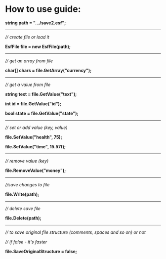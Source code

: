 # How to use guide:
       

<b>string path = ".../save2.esf";</b>

-------------------------------------------------------
<i>// create file or load it</i>

<b>EsfFile file = new EsfFile(path);</b>

-------------------------------------------------------
<i>// get an array from file</i>

<b>char[] chars = file.GetArray<char>("currency");</b>
 
 -------------------------------------------------------
        
<i>// get a value from file</i>

<b>string text = file.GetValue<string>("text");</b>
 
<b>int id = file.GetValue<int>("id");</b>
 
<b>bool state = file.GetValue<bool>("state");</b>
 
-------------------------------------------------------
        
<i>// set or add value (key, value)</i>

<b>file.SetValue("health", 75);</b>

<b>file.SetValue("time", 15.57f);</b>

-------------------------------------------------------
        
<i>// remove value (key)</i>

<b>file.RemoveValue("money");</b>

-------------------------------------------------------
        
<i>//save changes to file</i>

<b>file.Write(path);</b>

-------------------------------------------------------
        
        
<i>// delete save file</i>

<b>file.Delete(path);</b>

-------------------------------------------------------
        
<i>// to save original file structure (comments, spaces and so on) or not</i>

<i>// if false - it's faster</i>

<b>file.SaveOriginalStructure = false;</b>

